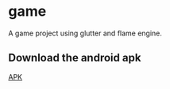 # game

A game project using glutter and flame engine.


## Download the android apk 

<a href="https://github.com/White-Devil09/Game_Flame/blob/master/app-release.apk" download="Gift Collector">APK</a>